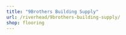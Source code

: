 ```yaml
---
title: "9Brothers Building Supply"
url: /riverhead/9brothers-building-supply/
shop: flooring
---
```

